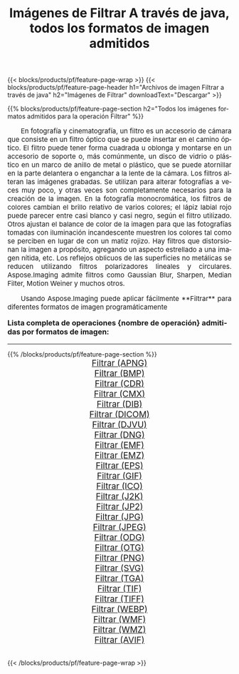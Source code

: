 ﻿---
title: Imágenes de Filtrar A través de java, todos los formatos de imagen admitidos 
weight: 3920
url: /es/java/filter/ 
lang: es
langdirlevel: 2
locales: zh-hans,ja,it,ru,de,es,fr,nl,id,lt,pl,pt,vi,tr,ko,zh-hant,ar,hi,th,sv,cs,uk,he
description: Usando Aspose.Imaging puede fácilmente Filtrar imágenes a través de java
---

{{< blocks/products/pf/feature-page-wrap >}}
{{< blocks/products/pf/feature-page-header h1="Archivos de imagen Filtrar a través de java" h2="Imágenes de Filtrar" downloadText="Descargar" >}}


{{% blocks/products/pf/feature-page-section  h2="Todos los imágenes formatos admitidos para la operación Filtrar" %}}
<p align="justify" style="text-indent:2em;font-size:15px;">
En fotografía y cinematografía, un filtro es un accesorio de cámara que consiste en un filtro óptico que se puede insertar en el camino óptico. El filtro puede tener forma cuadrada u oblonga y montarse en un accesorio de soporte o, más comúnmente, un disco de vidrio o plástico en un marco de anillo de metal o plástico, que se puede atornillar en la parte delantera o enganchar a la lente de la cámara. Los filtros alteran las imágenes grabadas. Se utilizan para alterar fotografías a veces muy poco, y otras veces son completamente necesarios para la creación de la imagen. En la fotografía monocromática, los filtros de colores cambian el brillo relativo de varios colores; el lápiz labial rojo puede parecer entre casi blanco y casi negro, según el filtro utilizado. Otros ajustan el balance de color de la imagen para que las fotografías tomadas con iluminación incandescente muestren los colores tal como se perciben en lugar de con un matiz rojizo. Hay filtros que distorsionan la imagen a propósito, agregando un aspecto estrellado a una imagen nítida, etc. Los reflejos oblicuos de las superficies no metálicas se reducen utilizando filtros polarizadores lineales y circulares. Aspose.Imaging admite filtros como Gaussian Blur, Sharpen, Median Filter, Motion Weiner y muchos otros.
</p>
<p align="justify" style="text-indent:2em;font-size:15px;">
Usando Aspose.Imaging puede aplicar fácilmente **Filtrar** para diferentes formatos de imagen programáticamente
</p>
<h3 style="margin-top:16px;">
Lista completa de operaciones {nombre de operación} admitidas por formatos de imagen:
</h3>
<hr/>
{{% /blocks/products/pf/feature-page-section %}}
<div class="container-fluid productfamilypage bg-gray">
    <div class="convertypes bg-gray agp-content section">
        <div class="container">
		<div class="row other-converters" style="gap: 10px;font-size: 19px;text-align:center;">
		    <div class='col-md-3 other-converter remove-lp remove-rp'><a href="/imaging/es/java/filter/apng/" style="padding:15px;">Filtrar (APNG)</a></div><div class='col-md-3 other-converter remove-lp remove-rp'><a href="/imaging/es/java/filter/bmp/" style="padding:15px;">Filtrar (BMP)</a></div><div class='col-md-3 other-converter remove-lp remove-rp'><a href="/imaging/es/java/filter/cdr/" style="padding:15px;">Filtrar (CDR)</a></div><div class='col-md-3 other-converter remove-lp remove-rp'><a href="/imaging/es/java/filter/cmx/" style="padding:15px;">Filtrar (CMX)</a></div><div class='col-md-3 other-converter remove-lp remove-rp'><a href="/imaging/es/java/filter/dib/" style="padding:15px;">Filtrar (DIB)</a></div><div class='col-md-3 other-converter remove-lp remove-rp'><a href="/imaging/es/java/filter/dicom/" style="padding:15px;">Filtrar (DICOM)</a></div><div class='col-md-3 other-converter remove-lp remove-rp'><a href="/imaging/es/java/filter/djvu/" style="padding:15px;">Filtrar (DJVU)</a></div><div class='col-md-3 other-converter remove-lp remove-rp'><a href="/imaging/es/java/filter/dng/" style="padding:15px;">Filtrar (DNG)</a></div><div class='col-md-3 other-converter remove-lp remove-rp'><a href="/imaging/es/java/filter/emf/" style="padding:15px;">Filtrar (EMF)</a></div><div class='col-md-3 other-converter remove-lp remove-rp'><a href="/imaging/es/java/filter/emz/" style="padding:15px;">Filtrar (EMZ)</a></div><div class='col-md-3 other-converter remove-lp remove-rp'><a href="/imaging/es/java/filter/eps/" style="padding:15px;">Filtrar (EPS)</a></div><div class='col-md-3 other-converter remove-lp remove-rp'><a href="/imaging/es/java/filter/gif/" style="padding:15px;">Filtrar (GIF)</a></div><div class='col-md-3 other-converter remove-lp remove-rp'><a href="/imaging/es/java/filter/ico/" style="padding:15px;">Filtrar (ICO)</a></div><div class='col-md-3 other-converter remove-lp remove-rp'><a href="/imaging/es/java/filter/j2k/" style="padding:15px;">Filtrar (J2K)</a></div><div class='col-md-3 other-converter remove-lp remove-rp'><a href="/imaging/es/java/filter/jp2/" style="padding:15px;">Filtrar (JP2)</a></div><div class='col-md-3 other-converter remove-lp remove-rp'><a href="/imaging/es/java/filter/jpg/" style="padding:15px;">Filtrar (JPG)</a></div><div class='col-md-3 other-converter remove-lp remove-rp'><a href="/imaging/es/java/filter/jpeg/" style="padding:15px;">Filtrar (JPEG)</a></div><div class='col-md-3 other-converter remove-lp remove-rp'><a href="/imaging/es/java/filter/odg/" style="padding:15px;">Filtrar (ODG)</a></div><div class='col-md-3 other-converter remove-lp remove-rp'><a href="/imaging/es/java/filter/otg/" style="padding:15px;">Filtrar (OTG)</a></div><div class='col-md-3 other-converter remove-lp remove-rp'><a href="/imaging/es/java/filter/png/" style="padding:15px;">Filtrar (PNG)</a></div><div class='col-md-3 other-converter remove-lp remove-rp'><a href="/imaging/es/java/filter/svg/" style="padding:15px;">Filtrar (SVG)</a></div><div class='col-md-3 other-converter remove-lp remove-rp'><a href="/imaging/es/java/filter/tga/" style="padding:15px;">Filtrar (TGA)</a></div><div class='col-md-3 other-converter remove-lp remove-rp'><a href="/imaging/es/java/filter/tif/" style="padding:15px;">Filtrar (TIF)</a></div><div class='col-md-3 other-converter remove-lp remove-rp'><a href="/imaging/es/java/filter/tiff/" style="padding:15px;">Filtrar (TIFF)</a></div><div class='col-md-3 other-converter remove-lp remove-rp'><a href="/imaging/es/java/filter/webp/" style="padding:15px;">Filtrar (WEBP)</a></div><div class='col-md-3 other-converter remove-lp remove-rp'><a href="/imaging/es/java/filter/wmf/" style="padding:15px;">Filtrar (WMF)</a></div><div class='col-md-3 other-converter remove-lp remove-rp'><a href="/imaging/es/java/filter/wmz/" style="padding:15px;">Filtrar (WMZ)</a></div><div class='col-md-3 other-converter remove-lp remove-rp'><a href="/imaging/es/java/filter/avif/" style="padding:15px;">Filtrar (AVIF)</a></div>
                </div>
        </div>
    </div>
</div>
<br/>

{{< /blocks/products/pf/feature-page-wrap >}}
